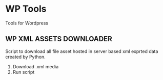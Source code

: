 # WP Tools

Tools for Wordpress


## WP XML ASSETS DOWNLOADER
Script to download all file asset hosted in server based xml exprted data created by Python.

1. Download .xml media
2. Run script 

